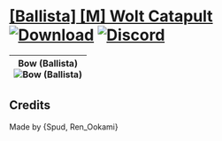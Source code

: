 # [\[Ballista\] \[M\] Wolt Catapult](https://github.com/Klokinator/FE-Repo/tree/main/Battle%20Animations/Infantry%20-%20(Bow)%20Snipers%20and%20Ballistae/%5BBallista%5D%20%5BM%5D%20Wolt%20Catapult) [![Download](https://img.shields.io/badge/Download--red?style=social&logo=github)](https://minhaskamal.github.io/DownGit/#/home?url=https://github.com/Klokinator/FE-Repo/tree/main/Battle%20Animations/Infantry%20-%20(Bow)%20Snipers%20and%20Ballistae/%5BBallista%5D%20%5BM%5D%20Wolt%20Catapult) [![Discord](https://img.shields.io/badge/Discord--blue?style=social&logo=discord)](https://discord.gg/C7VNGnyTPA)

| <b>Bow (Ballista)</b><br/><img alt="Bow (Ballista)" src="https://raw.githubusercontent.com/Klokinator/FE-Repo/main/Battle%20Animations/Infantry%20-%20(Bow)%20Snipers%20and%20Ballistae/%5BBallista%5D%20%5BM%5D%20Wolt%20Catapult/5.%20Bow%20(Ballista)/Bow.gif"/> |
| :---: |

## Credits

Made by {Spud, Ren_Ookami}

